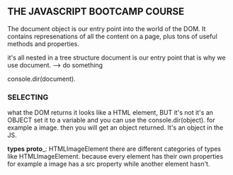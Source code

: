 ## THE JAVASCRIPT BOOTCAMP COURSE

The document object is our entry point into the world of the DOM. It contains represenations of all the content on a page, plus tons of useful methods and properties.

it's all nested in a tree structure
document is our entry point that is why we use document. --> do something

console.dir(document). 

### SELECTING

what the DOM returns it looks like a HTML element, BUT it's not it's an OBJECT
set it to a variable and you can use the console.dir(object).
for example a image. then you will get an object returned. It's an object in the JS.


**types**
__proto___: HTMLImageElement
there are different categories of types like HTMLImageElement. because every element has their own properties for example a image has a src property while another element hasn't.







